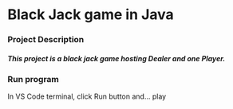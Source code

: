 # Black Jack game in Java
### Project Description
##### This project is a black jack game hosting Dealer and one Player.

### Run program
In VS Code terminal, click Run button and... play
